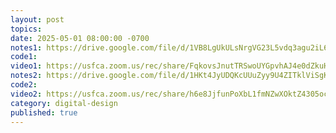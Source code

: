 ```yaml
---
layout: post
topics: 
date: 2025-05-01 08:00:00 -0700
notes1: https://drive.google.com/file/d/1VB8LgUkULsNrgVG23L5vdq3agu2iL6BW/view?usp=sharing
code1: 
video1: https://usfca.zoom.us/rec/share/FqkovsJnutTRSwoUYGpvhAJ4e0dZkuHMWgDTBVREv4dD-kIU9bZgw43o1Gcxuykm.d4J-41OL0NF_8mkX
notes2: https://drive.google.com/file/d/1HKt4JyUDQKcUUuZyy9U4ZITklViSgKGt/view?usp=sharing
code2: 
video2: https://usfca.zoom.us/rec/share/h6e8JjfunPoXbL1fmNZwXOktZ4305ocSRJLiyLSbEYt5UhCYOm78mVLn7GIMEnMX.FO2RzR6CIPRbLr8T
category: digital-design
published: true
---
```

